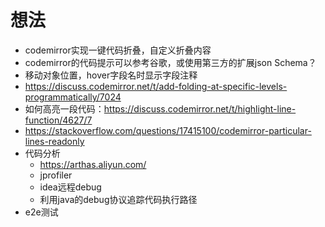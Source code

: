 # 想法

* codemirror实现一键代码折叠，自定义折叠内容
* codemirror的代码提示可以参考谷歌，或使用第三方的扩展json Schema？
* 移动对象位置，hover字段名时显示字段注释
* https://discuss.codemirror.net/t/add-folding-at-specific-levels-programmatically/7024
* 如何高亮一段代码：https://discuss.codemirror.net/t/highlight-line-function/4627/7
* https://stackoverflow.com/questions/17415100/codemirror-particular-lines-readonly
* 代码分析
    * https://arthas.aliyun.com/
    * jprofiler
    * idea远程debug
    * 利用java的debug协议追踪代码执行路径
* e2e测试


